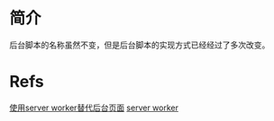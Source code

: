 # 简介

后台脚本的名称虽然不变，但是后台脚本的实现方式已经经过了多次改变。

# Refs
[使用server worker替代后台页面](https://developer.chrome.com/docs/extensions/migrating/to-service-workers/)
[server worker](https://developer.chrome.com/docs/extensions/mv3/service_workers/)
